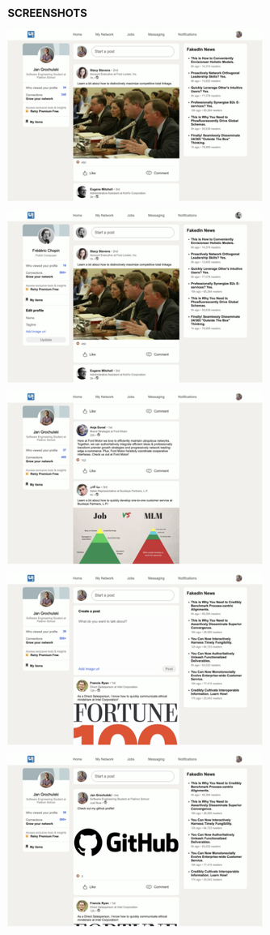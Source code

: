 ## SCREENSHOTS

<img
  src="/screenshots/default.png"
  alt="fakedIn default user screenshot"
  title="default user">
  
<img
  src="/screenshots/update_profile.png"
  alt="fakedIn updated user screenshot"
  title="update user">
  
<img
  src="/screenshots/text_post.png"
  alt="fakedIn text post screenshot"
  title="text post">
  
<img
  src="/screenshots/create_post1.png"
  alt="fakedIn create new post screenshot"
  title="create new post">
  
<img
  src="/screenshots/created_post.png"
  alt="fakedIn newly created post screenshot"
  title="newly created post">
